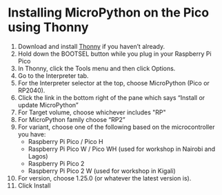 # Installing MicroPython on the Pico using Thonny

1. Download and install [Thonny](https://thonny.org/) if you haven’t already.
1. Hold down the BOOTSEL button while you plug in your Raspberry Pi Pico
1. In Thonny, click the Tools menu and then click Options.
1. Go to the Interpreter tab.
1. For the Interpreter selector at the top, choose MicroPython (Pico or RP2040).
1. Click the link in the bottom right of the pane which says “Install or update MicroPython”
1. For Target volume, choose whichever includes "RP"
1. For MicroPython family choose “RP2”
1. For variant, choose one of the following based on the microcontroller you have:
   * Raspberry Pi Pico / Pico H
   * Raspberry Pi Pico W / Pico WH (used for workshop in Nairobi and Lagos)
   * Raspberry Pi Pico 2
   * Raspberry Pi Pico 2 W (used for workshop in Kigali)
1. For version, choose 1.25.0 (or whatever the latest version is).
1. Click Install
